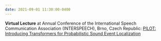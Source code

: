 ```yaml
---
date: 2021-09-01 11:30:00-0400
---
```


<b>Virtual Lecture</b> at Annual Conference of the International Speech Communication Association (INTERSPEECH), Brno, Czech Republic: <a href="{{ '/assets/pdf/slides/interspeech-2021.pdf' | prepend: site.baseurl }}" target="_blank">PILOT: Introducing Transformers for Probabilistic Sound Event Localization</a>
